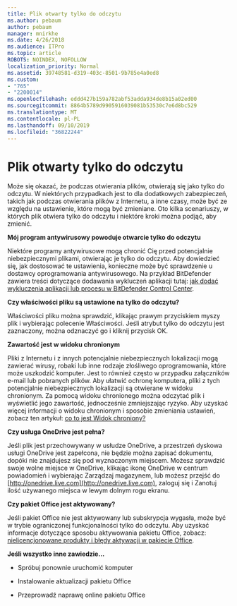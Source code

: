 ```yaml
---
title: Plik otwarty tylko do odczytu
ms.author: pebaum
author: pebaum
manager: mnirkhe
ms.date: 4/26/2018
ms.audience: ITPro
ms.topic: article
ROBOTS: NOINDEX, NOFOLLOW
localization_priority: Normal
ms.assetid: 39748581-d319-403c-8501-9b785e4a0ed8
ms.custom:
- "765"
- "2200014"
ms.openlocfilehash: eddd427b159a782abf53adda934de8b15a02ed00
ms.sourcegitcommit: 8864b5789d9905916039081b53530c7e6d8bc529
ms.translationtype: MT
ms.contentlocale: pl-PL
ms.lasthandoff: 09/10/2019
ms.locfileid: "36822244"
---
```

# <a name="file-open-read-only"></a>Plik otwarty tylko do odczytu

Może się okazać, że podczas otwierania plików, otwierają się jako tylko do odczytu. W niektórych przypadkach jest to dla dodatkowych zabezpieczeń, takich jak podczas otwierania plików z Internetu, a inne czasy, może być ze względu na ustawienie, które mogą być zmieniane. Oto kilka scenariuszy, w których plik otwiera tylko do odczytu i niektóre kroki można podjąć, aby zmienić.
  
 **Mój program antywirusowy powoduje otwarcie tylko do odczytu**
  
Niektóre programy antywirusowe mogą chronić Cię przed potencjalnie niebezpiecznymi plikami, otwierając je tylko do odczytu. Aby dowiedzieć się, jak dostosować te ustawienia, konieczne może być sprawdzenie u dostawcy oprogramowania antywirusowego. Na przykład BitDefender zawiera treści dotyczące dodawania wykluczeń aplikacji tutaj: [jak dodać wykluczenia aplikacji lub procesu w BitDefender Control Center](https://aka.ms/AA6098i).
  
 **Czy właściwości pliku są ustawione na tylko do odczytu?**
  
Właściwości pliku można sprawdzić, klikając prawym przyciskiem myszy plik i wybierając polecenie Właściwości. Jeśli atrybut tylko do odczytu jest zaznaczony, można odznaczyć go i kliknij przycisk OK.
  
 **Zawartość jest w widoku chronionym**
  
Pliki z Internetu i z innych potencjalnie niebezpiecznych lokalizacji mogą zawierać wirusy, robaki lub inne rodzaje złośliwego oprogramowania, które może uszkodzić komputer. Jest to również często w przypadku załączników e-mail lub pobranych plików. Aby ułatwić ochronę komputera, pliki z tych potencjalnie niebezpiecznych lokalizacji są otwierane w widoku chronionym. Za pomocą widoku chronionego można odczytać plik i wyświetlić jego zawartość, jednocześnie zmniejszając ryzyko. Aby uzyskać więcej informacji o widoku chronionym i sposobie zmieniania ustawień, zobacz ten artykuł: [co to jest Widok chroniony?](https://support.office.com/article/d6f09ac7-e6b9-4495-8e43-2bbcdbcb6653)
  
 **Czy usługa OneDrive jest pełna?**
  
Jeśli plik jest przechowywany w usłudze OneDrive, a przestrzeń dyskowa usługi OneDrive jest zapełcona, nie będzie można zapisać dokumentu, dopóki nie znajdujesz się pod wyznaczonym miejscem. Możesz sprawdzić swoje wolne miejsce w OneDrive, klikając ikonę OneDrive w centrum powiadomień i wybierając Zarządzaj magazynem, lub możesz przejść do [http://onedrive.live.com](http://onedrive.live.com), zaloguj się i Zanotuj ilość używanego miejsca w lewym dolnym rogu ekranu.
  
 **Czy pakiet Office jest aktywowany?**
  
Jeśli pakiet Office nie jest aktywowany lub subskrypcja wygasła, może być w trybie ograniczonej funkcjonalności tylko do odczytu. Aby uzyskać informacje dotyczące sposobu aktywowania pakietu Office, zobacz: [nielicencjonowane produkty i błędy aktywacji w pakiecie Office](https://support.office.com/article/0d23d3c0-c19c-4b2f-9845-5344fedc4380).
  
 **Jeśli wszystko inne zawiedzie...**
  
- Spróbuj ponownie uruchomić komputer
    
- Instalowanie aktualizacji pakietu Office
    
- Przeprowadź naprawę online pakietu Office
    

